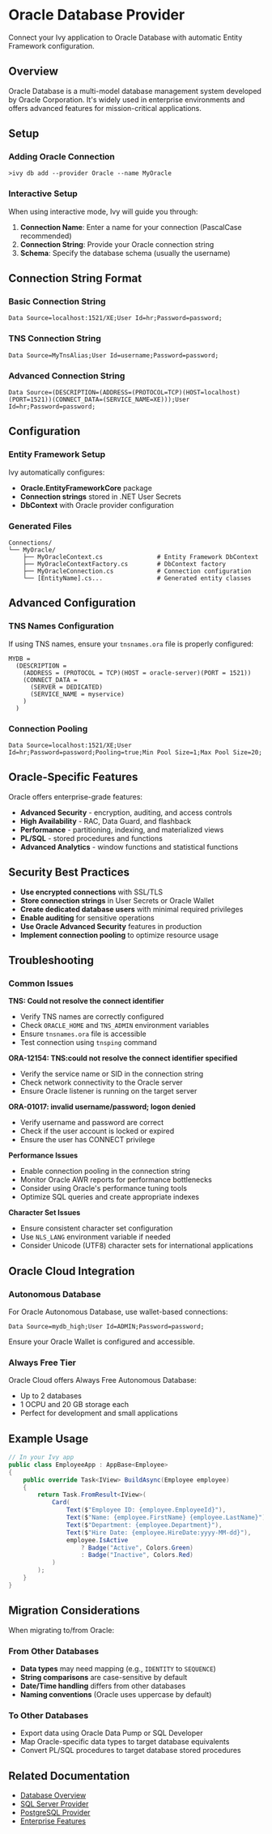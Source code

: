# Oracle Database Provider

<Ingress>
Connect your Ivy application to Oracle Database with automatic Entity Framework configuration.
</Ingress>

## Overview

Oracle Database is a multi-model database management system developed by Oracle Corporation. It's widely used in enterprise environments and offers advanced features for mission-critical applications.

## Setup

### Adding Oracle Connection

```terminal
>ivy db add --provider Oracle --name MyOracle
```

### Interactive Setup

When using interactive mode, Ivy will guide you through:

1. **Connection Name**: Enter a name for your connection (PascalCase recommended)
2. **Connection String**: Provide your Oracle connection string
3. **Schema**: Specify the database schema (usually the username)

## Connection String Format

### Basic Connection String
```text
Data Source=localhost:1521/XE;User Id=hr;Password=password;
```

### TNS Connection String
```text
Data Source=MyTnsAlias;User Id=username;Password=password;
```

### Advanced Connection String
```text
Data Source=(DESCRIPTION=(ADDRESS=(PROTOCOL=TCP)(HOST=localhost)(PORT=1521))(CONNECT_DATA=(SERVICE_NAME=XE)));User Id=hr;Password=password;
```

## Configuration

### Entity Framework Setup

Ivy automatically configures:
- **Oracle.EntityFrameworkCore** package
- **Connection strings** stored in .NET User Secrets
- **DbContext** with Oracle provider configuration

### Generated Files

```text
Connections/
└── MyOracle/
    ├── MyOracleContext.cs               # Entity Framework DbContext
    ├── MyOracleContextFactory.cs        # DbContext factory
    ├── MyOracleConnection.cs            # Connection configuration
    └── [EntityName].cs...               # Generated entity classes
```

## Advanced Configuration

### TNS Names Configuration

If using TNS names, ensure your `tnsnames.ora` file is properly configured:

```text
MYDB =
  (DESCRIPTION =
    (ADDRESS = (PROTOCOL = TCP)(HOST = oracle-server)(PORT = 1521))
    (CONNECT_DATA =
      (SERVER = DEDICATED)
      (SERVICE_NAME = myservice)
    )
  )
```

### Connection Pooling

```text
Data Source=localhost:1521/XE;User Id=hr;Password=password;Pooling=true;Min Pool Size=1;Max Pool Size=20;
```

## Oracle-Specific Features

Oracle offers enterprise-grade features:
- **Advanced Security** - encryption, auditing, and access controls
- **High Availability** - RAC, Data Guard, and flashback
- **Performance** - partitioning, indexing, and materialized views
- **PL/SQL** - stored procedures and functions
- **Advanced Analytics** - window functions and statistical functions

## Security Best Practices

- **Use encrypted connections** with SSL/TLS
- **Store connection strings** in User Secrets or Oracle Wallet
- **Create dedicated database users** with minimal required privileges
- **Enable auditing** for sensitive operations
- **Use Oracle Advanced Security** features in production
- **Implement connection pooling** to optimize resource usage

## Troubleshooting

### Common Issues

**TNS: Could not resolve the connect identifier**
- Verify TNS names are correctly configured
- Check `ORACLE_HOME` and `TNS_ADMIN` environment variables
- Ensure `tnsnames.ora` file is accessible
- Test connection using `tnsping` command

**ORA-12154: TNS:could not resolve the connect identifier specified**
- Verify the service name or SID in the connection string
- Check network connectivity to the Oracle server
- Ensure Oracle listener is running on the target server

**ORA-01017: invalid username/password; logon denied**
- Verify username and password are correct
- Check if the user account is locked or expired
- Ensure the user has CONNECT privilege

**Performance Issues**
- Enable connection pooling in the connection string
- Monitor Oracle AWR reports for performance bottlenecks
- Consider using Oracle's performance tuning tools
- Optimize SQL queries and create appropriate indexes

**Character Set Issues**
- Ensure consistent character set configuration
- Use `NLS_LANG` environment variable if needed
- Consider Unicode (UTF8) character sets for international applications

## Oracle Cloud Integration

### Autonomous Database

For Oracle Autonomous Database, use wallet-based connections:

```text
Data Source=mydb_high;User Id=ADMIN;Password=password;
```

Ensure your Oracle Wallet is configured and accessible.

### Always Free Tier

Oracle Cloud offers Always Free Autonomous Database:
- Up to 2 databases
- 1 OCPU and 20 GB storage each
- Perfect for development and small applications

## Example Usage

```csharp
// In your Ivy app
public class EmployeeApp : AppBase<Employee>
{
    public override Task<IView> BuildAsync(Employee employee)
    {
        return Task.FromResult<IView>(
            Card(
                Text($"Employee ID: {employee.EmployeeId}"),
                Text($"Name: {employee.FirstName} {employee.LastName}"),
                Text($"Department: {employee.Department}"),
                Text($"Hire Date: {employee.HireDate:yyyy-MM-dd}"),
                employee.IsActive
                    ? Badge("Active", Colors.Green)
                    : Badge("Inactive", Colors.Red)
            )
        );
    }
}
```

## Migration Considerations

When migrating to/from Oracle:

### From Other Databases
- **Data types** may need mapping (e.g., `IDENTITY` to `SEQUENCE`)
- **String comparisons** are case-sensitive by default
- **Date/Time handling** differs from other databases
- **Naming conventions** (Oracle uses uppercase by default)

### To Other Databases
- Export data using Oracle Data Pump or SQL Developer
- Map Oracle-specific data types to target database equivalents
- Convert PL/SQL procedures to target database stored procedures

## Related Documentation

- [Database Overview](01_Overview.md)
- [SQL Server Provider](SqlServer.md)
- [PostgreSQL Provider](PostgreSQL.md)
- [Enterprise Features](../../02_Concepts/Services.md)